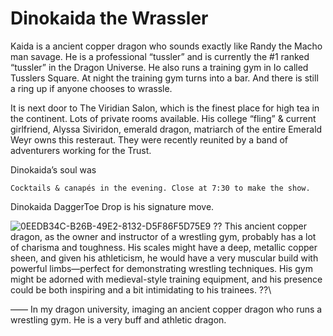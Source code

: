 # Dinokaida the Wrassler


Kaida is a  ancient copper dragon who sounds exactly like Randy the Macho man savage. He is a professional “tussler” and is currently the #1 ranked “tussler” in the Dragon Universe. He also runs a training gym in Io called  Tusslers Square. At night the training gym turns into a bar. And there is still a ring up if anyone chooses to wrassle.

It is next door to The Viridian Salon, which is the finest place for high tea in the continent. Lots of private rooms available. His college “fling” & current girlfriend, Alyssa Siviridon, emerald dragon, matriarch of the entire Emerald Weyr owns this resteraut. They were recently reunited by a band of adventurers working for the Trust.

Dinokaida’s soul was

	Cocktails & canapés in the evening. Close at 7:30 to make the show.

Dinokaida DaggerToe Drop is his signature move.


![0EEDB34C-B26B-49E2-8132-D5F86F5D75E9](images/0EEDB34C-B26B-49E2-8132-D5F86F5D75E9.webp)
??
This ancient copper dragon, as the owner and instructor of a wrestling gym, probably has a lot of charisma and toughness. His scales might have a deep, metallic copper sheen, and given his athleticism, he would have a very muscular build with powerful limbs—perfect for demonstrating wrestling techniques. His gym might be adorned with medieval-style training equipment, and his presence could be both inspiring and a bit intimidating to his trainees.
??\

——
In my dragon university, imaging an ancient copper dragon who runs a wrestling gym. He is a very buff and athletic dragon.
